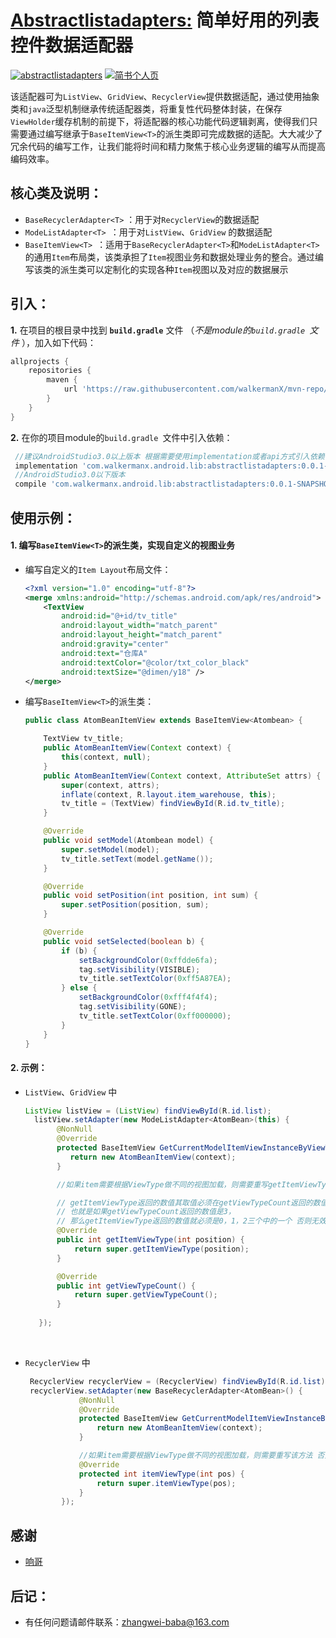 # [Abstractlistadapters:](https://github.com/walkermanX/abstractlistadapters) 简单好用的列表控件数据适配器

[![abstractlistadapters](https://img.shields.io/badge/abstractlistadapters-0.0.1--SNAPSHOT-brightgreen.svg?style=plastic)](http://walkermanx.github.io)
[![简书个人页](https://img.shields.io/badge/%E7%AE%80%E4%B9%A6-Lucky__Zhang-orange.svg?style=plastic&colorA=f3804b&colorB=10b23c)](http://www.jianshu.com/u/b9cbfe0a7f35)


该适配器可为`ListView`、`GridView`、`RecyclerView`提供数据适配，通过使用抽象类和`java`泛型机制继承传统适配器类，将重复性代码整体封装，在保存`ViewHolder`缓存机制的前提下，将适配器的核心功能代码逻辑剥离，使得我们只需要通过编写继承于`BaseItemView<T>`的派生类即可完成数据的适配。大大减少了冗余代码的编写工作，让我们能将时间和精力聚焦于核心业务逻辑的编写从而提高编码效率。

## 核心类及说明：

* `BaseRecyclerAdapter<T>`  ：用于对`RecyclerView`的数据适配
* `ModeListAdapter<T> `：用于对`ListView`、`GridView` 的数据适配
* `BaseItemView<T> `：适用于`BaseRecyclerAdapter<T>`和`ModeListAdapter<T>`的通用`Item`布局类，该类承担了`Item`视图业务和数据处理业务的整合。通过编写该类的派生类可以定制化的实现各种`Item`视图以及对应的数据展示

## 引入：

**1.** 在项目的根目录中找到 __`build.gradle`__ 文件 （*不是module的`build.gradle `文件* ），加入如下代码：

   ```groovy
   allprojects {
       repositories {
           maven {
               url 'https://raw.githubusercontent.com/walkermanX/mvn-repo/master/Android/Lib/abstractlistadapters/snapshots/'
           }
       }
   }
   ```

**2.** 在你的项目module的`build.gradle `文件中引入依赖：

   ```groovy
    //建议AndroidStudio3.0以上版本 根据需要使用implementation或者api方式引入依赖
    implementation 'com.walkermanx.android.lib:abstractlistadapters:0.0.1-SNAPSHOT'
    //AndroidStudio3.0以下版本
    compile 'com.walkermanx.android.lib:abstractlistadapters:0.0.1-SNAPSHOT'
   ```

## 使用示例：
#### **1.** 编写`BaseItemView<T>`的派生类，实现自定义的视图业务

   * 编写自定义的`Item Layout`布局文件：

     ```xml
     <?xml version="1.0" encoding="utf-8"?>
     <merge xmlns:android="http://schemas.android.com/apk/res/android">
         <TextView
             android:id="@+id/tv_title"
             android:layout_width="match_parent"
             android:layout_height="match_parent"
             android:gravity="center"
             android:text="仓库A"
             android:textColor="@color/txt_color_black"
             android:textSize="@dimen/y18" />
     </merge>
     ```

   * 编写`BaseItemView<T>`的派生类：

     ```java
     public class AtomBeanItemView extends BaseItemView<Atombean> {

         TextView tv_title;
         public AtomBeanItemView(Context context) {
             this(context, null);
         }
         public AtomBeanItemView(Context context, AttributeSet attrs) {
             super(context, attrs);
             inflate(context, R.layout.item_warehouse, this);
             tv_title = (TextView) findViewById(R.id.tv_title);
         }

         @Override
         public void setModel(Atombean model) {
             super.setModel(model);
             tv_title.setText(model.getName());
         }

         @Override
         public void setPosition(int position, int sum) {
             super.setPosition(position, sum);
         }

         @Override
         public void setSelected(boolean b) {
             if (b) {
                 setBackgroundColor(0xffdde6fa);
                 tag.setVisibility(VISIBLE);
                 tv_title.setTextColor(0xff5A87EA);
             } else {
                 setBackgroundColor(0xfff4f4f4);
                 tag.setVisibility(GONE);
                 tv_title.setTextColor(0xff000000);
             }
         }
     }
     ```

#### **2.** 示例：

   * `ListView`、`GridView` 中

     ```java
     ListView listView = (ListView) findViewById(R.id.list);
       listView.setAdapter(new ModeListAdapter<AtomBean>(this) {
            @NonNull
            @Override
            protected BaseItemView GetCurrentModelItemViewInstanceByViewType(Context context, int viewType) {
               return new AtomBeanItemView(context);
            }

            //如果item需要根据ViewType做不同的视图加载，则需要重写getItemViewType 和 getViewTypeCount 方法即可 否则只需要重写GetCurrentModelItemViewInstanceByViewType即可

            // getItemViewType返回的数值其取值必须在getViewTypeCount返回的数值之内。
            // 也就是如果getViewTypeCount返回的数值是3，
            // 那么getItemViewType返回的数值就必须是0，1，2三个中的一个 否则无效
            @Override
            public int getItemViewType(int position) {
                return super.getItemViewType(position);
            }

            @Override
            public int getViewTypeCount() {
                return super.getViewTypeCount();
            }
            
        });
     ```

     ​

   * `RecyclerView` 中

     ```java
      RecyclerView recyclerView = (RecyclerView) findViewById(R.id.list);
      recyclerView.setAdapter(new BaseRecyclerAdapter<AtomBean>() {
                 @NonNull
                 @Override
                 protected BaseItemView GetCurrentModelItemViewInstanceByViewType(Context context, int viewType) {
                     return new AtomBeanItemView(context);
                 }

                 //如果item需要根据ViewType做不同的视图加载，则需要重写该方法 否则只需要重写GetCurrentModelItemViewInstanceByViewType即可
                 @Override
                 protected int itemViewType(int pos) {
                     return super.itemViewType(pos); 
                 }
             });
     ```


## 感谢

* [响哥](https://github.com/lixiangers)

## 后记：

* 有任何问题请邮件联系：zhangwei-baba@163.com

